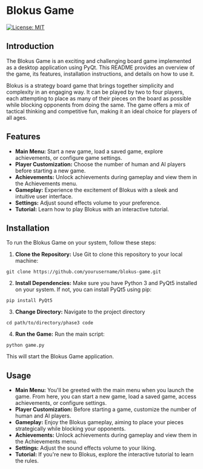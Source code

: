 # Blokus Game

[![License: MIT](https://img.shields.io/badge/License-MIT-yellow.svg)](https://opensource.org/licenses/MIT)

## Introduction

The Blokus Game is an exciting and challenging board game implemented as a desktop application using PyQt. This README provides an overview of the game, its features, installation instructions, and details on how to use it.

Blokus is a strategy board game that brings together simplicity and complexity in an engaging way. It can be played by two to four players, each attempting to place as many of their pieces on the board as possible while blocking opponents from doing the same. The game offers a mix of tactical thinking and competitive fun, making it an ideal choice for players of all ages.

## Features

- **Main Menu:** Start a new game, load a saved game, explore achievements, or configure game settings.
- **Player Customization:** Choose the number of human and AI players before starting a new game.
- **Achievements:** Unlock achievements during gameplay and view them in the Achievements menu.
- **Gameplay:** Experience the excitement of Blokus with a sleek and intuitive user interface.
- **Settings:** Adjust sound effects volume to your preference.
- **Tutorial:** Learn how to play Blokus with an interactive tutorial.

## Installation

To run the Blokus Game on your system, follow these steps:

1. **Clone the Repository:** Use Git to clone this repository to your local machine:

```
git clone https://github.com/yourusername/blokus-game.git
```

2. **Install Dependencies:** Make sure you have Python 3 and PyQt5 installed on your system. If not, you can install PyQt5 using pip:

```
pip install PyQt5
```

3. **Change Directory:** Navigate to the project directory

```
cd path/to/directory/phase3 code
```

4. **Run the Game:** Run the main script:

```
python game.py
```

This will start the Blokus Game application.

## Usage

- **Main Menu:** You'll be greeted with the main menu when you launch the game. From here, you can start a new game, load a saved game, access achievements, or configure settings.
- **Player Customization:** Before starting a game, customize the number of human and AI players.
- **Gameplay:** Enjoy the Blokus gameplay, aiming to place your pieces strategically while blocking your opponents.
- **Achievements:** Unlock achievements during gameplay and view them in the Achievements menu.
- **Settings:** Adjust the sound effects volume to your liking.
- **Tutorial:** If you're new to Blokus, explore the interactive tutorial to learn the rules.
